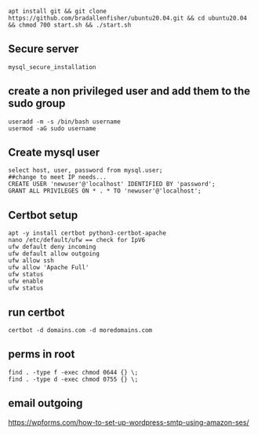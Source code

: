 ``` shell
apt install git && git clone https://github.com/bradallenfisher/ubuntu20.04.git && cd ubuntu20.04 && chmod 700 start.sh && ./start.sh
```

## Secure server
``` shell
mysql_secure_installation
```

## create a non privileged user and add them to the sudo group
``` shell
useradd -m -s /bin/bash username
usermod -aG sudo username
```
## Create mysql user

``` shell
select host, user, password from mysql.user;
##change to meet IP needs...
CREATE USER 'newuser'@'localhost' IDENTIFIED BY 'password';
GRANT ALL PRIVILEGES ON * . * TO 'newuser'@'localhost';
```
## Certbot setup
```shell
apt -y install certbot python3-certbot-apache
nano /etc/default/ufw == check for IpV6
ufw default deny incoming
ufw default allow outgoing
ufw allow ssh
ufw allow 'Apache Full'
ufw status
ufw enable
ufw status
```

## run certbot
```shell
certbot -d domains.com -d moredomains.com
``` 

## perms in root
```shell
find . -type f -exec chmod 0644 {} \;
find . -type d -exec chmod 0755 {} \;
```


## email outgoing 
https://wpforms.com/how-to-set-up-wordpress-smtp-using-amazon-ses/
